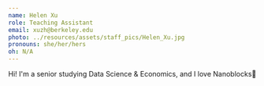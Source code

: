 ```yaml
---
name: Helen Xu
role: Teaching Assistant
email: xuzh@berkeley.edu
photo: ../resources/assets/staff_pics/Helen_Xu.jpg
pronouns: she/her/hers
oh: N/A
---
```


Hi! I'm a senior studying Data Science & Economics, and I love Nanoblocks👾
